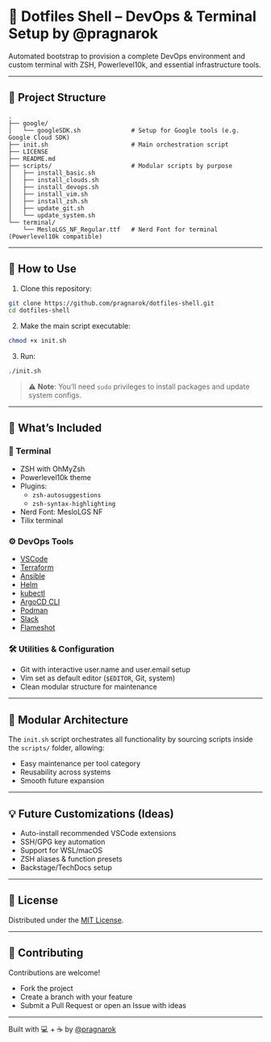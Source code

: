 # 🐧 Dotfiles Shell – DevOps & Terminal Setup by @pragnarok

Automated bootstrap to provision a complete DevOps environment and custom terminal with ZSH, Powerlevel10k, and essential infrastructure tools.

---

## 📁 Project Structure

```
.
├── google/
│   └── googleSDK.sh              # Setup for Google tools (e.g. Google Cloud SDK)
├── init.sh                       # Main orchestration script
├── LICENSE
├── README.md
├── scripts/                      # Modular scripts by purpose
│   ├── install_basic.sh
│   ├── install_clouds.sh
│   ├── install_devops.sh
│   ├── install_vim.sh
│   ├── install_zsh.sh
│   ├── update_git.sh
│   └── update_system.sh
└── terminal/
    └── MesloLGS_NF_Regular.ttf   # Nerd Font for terminal (Powerlevel10k compatible)
```

---

## 🚀 How to Use

1. Clone this repository:

```bash
git clone https://github.com/pragnarok/dotfiles-shell.git
cd dotfiles-shell
```

2. Make the main script executable:

```bash
chmod +x init.sh
```

3. Run:

```bash
./init.sh
```

> ⚠️ **Note**: You’ll need `sudo` privileges to install packages and update system configs.

---

## 🔧 What’s Included

### 🎨 Terminal

- ZSH with OhMyZsh
- Powerlevel10k theme
- Plugins:
  - `zsh-autosuggestions`
  - `zsh-syntax-highlighting`
- Nerd Font: MesloLGS NF
- Tilix terminal

### ⚙️ DevOps Tools

- [VSCode](https://code.visualstudio.com/)
- [Terraform](https://www.terraform.io/)
- [Ansible](https://www.ansible.com/)
- [Helm](https://helm.sh/)
- [kubectl](https://kubernetes.io/docs/tasks/tools/)
- [ArgoCD CLI](https://argo-cd.readthedocs.io/)
- [Podman](https://podman.io/)
- [Slack](https://slack.com/)
- [Flameshot](https://flameshot.org/)

### 🛠️ Utilities & Configuration

- Git with interactive user.name and user.email setup
- Vim set as default editor (`$EDITOR`, Git, system)
- Clean modular structure for maintenance

---

## 🧱 Modular Architecture

The `init.sh` script orchestrates all functionality by sourcing scripts inside the `scripts/` folder, allowing:

- Easy maintenance per tool category
- Reusability across systems
- Smooth future expansion

---

## 💡 Future Customizations (Ideas)

- Auto-install recommended VSCode extensions
- SSH/GPG key automation
- Support for WSL/macOS
- ZSH aliases & function presets
- Backstage/TechDocs setup

---

## 📄 License

Distributed under the [MIT License](LICENSE).

---

## 🤝 Contributing

Contributions are welcome!

- Fork the project
- Create a branch with your feature
- Submit a Pull Request or open an Issue with ideas

---

Built with 💻 + ☕ by [@pragnarok](https://github.com/pragnarok)